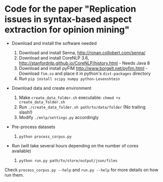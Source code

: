 # Code for the paper "Replication issues in syntax-based aspect extraction for opinion mining"

- Download and install the software needed
    1. Download and install Senna, http://ronan.collobert.com/senna/
    2. Download and install CoreNLP 3.6, http://stanfordnlp.github.io/CoreNLP/history.html
      - Needs Java 8
    3. Download and install pyFIM http://www.borgelt.net/pyfim.html
      - Download `fim.so` and place it in python's `dist-packages` directory
    4. Run `pip install scipy numpy python-Levenshtein`

- Download data and create environment
    1. Make `create_data_folder.sh` executable: `chmod +x create_data_folder.sh`
    2. Run `./create_data_folder.sh path/to/data/folder` (No trailing slash!)
    3. Modify `./enlp/settings.py` accordingly

- Pre-process datasets
    1. `python process_corpus.py`

- Run (will take several hours depending on the number of cores available)
    1. `python run.py path/to/store/output/json/files`


Check `process_corpus.py --help` and `run.py --help` for more details on how run them.
